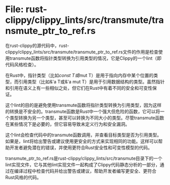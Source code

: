 # File: rust-clippy/clippy_lints/src/transmute/transmute_ptr_to_ref.rs

在rust-clippy的源代码中，rust-clippy/clippy_lints/src/transmute/transmute_ptr_to_ref.rs文件的作用是检查使用transmute函数将指针类型转换为引用类型的情况，它是Clippy的一个lint（即代码风格检查）。

在Rust中，指针类型（比如*const T或*mut T）是用于指向内存中某个位置的类型，而引用类型（比如&'a T或&'a mut T）是用于引用数据结构的类型。虽然指针和引用在语义上有一些相似之处，但它们在Rust中有着不同的安全和可变性保证。

这个lint的目的是避免使用transmute函数将指针类型转换为引用类型，因为这样的转换是不安全的。transmute函数是Rust中一个强大但危险的函数，它可以将一个类型转换为另一个类型，甚至可以转换为不同大小的类型。尽管transmute函数在某些情况下是必要的，但它容易导致未定义行为和安全漏洞。

这个lint会检查代码中的transmute函数调用，并查看目标类型是否为引用类型。如果是，lint将给出警告或建议使用更安全的方式来实现相同的功能。这样可以帮助开发者避免潜在的错误，并使用更符合Rust安全性和可变性模型的代码。

transmute_ptr_to_ref.rs是rust-clippy/clippy_lints/src/transmute目录下的一个lint实现文件，它与其他lint实现文件一起构成了Clippy代码静态分析的一部分，通过在编译过程中检查代码并给出警告或建议，帮助开发者编写更安全、更符合Rust风格的代码。

